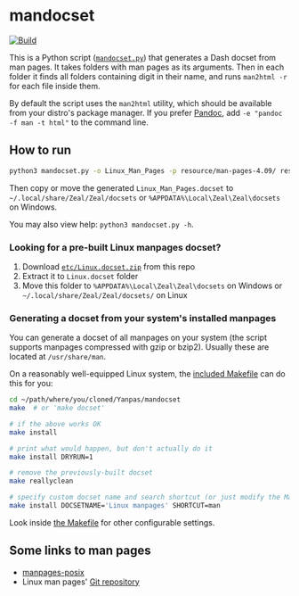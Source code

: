 # mandocset

[![Build](actions/workflows/build.yml/badge.svg)](actions/workflows/build.yml)

This is a Python script ([`mandocset.py`](mandocset.py)) that generates a Dash docset from man pages. It takes folders with man pages as its arguments. Then in each folder it finds all folders containing digit in their name, and runs `man2html -r` for each file inside them.

By default the script uses the `man2html` utility, which should be available from your distro's package manager. If you prefer [Pandoc][1], add `-e "pandoc -f man -t html"` to the command line.

## How to run

```bash
python3 mandocset.py -o Linux_Man_Pages -p resource/man-pages-4.09/ resource/man-pages-posix-2013-a/ -i etc/tux.png -I etc/tux@2x.png
```

Then copy or move the generated `Linux_Man_Pages.docset` to `~/.local/share/Zeal/Zeal/docsets` or `%APPDATA%\Local\Zeal\Zeal\docsets` on Windows.

You may also view help: `python3 mandocset.py -h`.

### Looking for a pre-built Linux manpages docset?

1. Download [`etc/Linux.docset.zip`](/blob/master/etc/Linux.docset.zip) from this repo
2. Extract it to `Linux.docset` folder
3. Move this folder to `%APPDATA%\Local\Zeal\Zeal\docsets` on Windows or `~/.local/share/Zeal/Zeal/docsets/` on Linux

### Generating a docset from your system's installed manpages

You can generate a docset of all manpages on your system (the script supports manpages compressed with gzip or bzip2). Usually these are located at `/usr/share/man`.

On a reasonably well-equipped Linux system, the [included Makefile](Makefile) can do this for you:

```bash
cd ~/path/where/you/cloned/Yanpas/mandocset
make  # or 'make docset'

# if the above works OK
make install

# print what would happen, but don't actually do it
make install DRYRUN=1

# remove the previously-built docset
make reallyclean

# specify custom docset name and search shortcut (or just modify the Makefile)
make install DOCSETNAME='Linux manpages' SHORTCUT=man
```

Look inside [the Makefile](Makefile) for other configurable settings.

## Some links to man pages

* [manpages-posix][2]
* Linux man pages' [Git repository][3]

[1]: https://pandoc.org
[2]: https://launchpad.net/ubuntu/+source/manpages-posix
[3]: https://www.kernel.org/doc/man-pages
